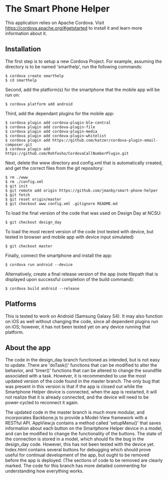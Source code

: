 # The Smart Phone Helper

This application relies on Apache Cordova. Visit https://cordova.apache.org/#getstarted to install it and learn more information about it.

## Installation

The first step is to setup a new Cordova Project. For example, assuming the directory is to be named 'smarthelp', run the following commands:
```
$ cordova create smarthelp
$ cd smarthelp
```

Second, add the platform(s) for the smartphone that the mobile app will be run on:
```
$ cordova platform add android
```

Third, add the dependant plugins for the mobile app:
```
$ cordova plugin add cordova-plugin-ble-central
$ cordova plugin add cordova-plugin-file
$ cordova plugin add cordova-plugin-media
$ cordova plugin add cordova-plugin-whitelist
$ cordova plugin add https://github.com/katzer/cordova-plugin-email-composer.git
$ cordova plugin add https://github.com/Rohfosho/CordovaCallNumberPlugin.git
```

Next, delete the www directory and config.xml that is automatically created, and get the correct files from the git repository:
```
$ rm ./www
$ rm ./config.xml
$ git init
$ git remote add origin https://github.com/jmanby/smart-phone-helper
$ git fetch
$ git reset origin/master
$ git checkout www config.xml .gitignore README.md
```

To load the final version of the code that was used on Design Day at NCSU:
```
$ git checkout design_day
```

To load the most recent version of the code (not tested with device, but tested in browser and mobile app with device input simulated)
```
$ git checkout master
```

Finally, connect the smartphone and install the app:
```
$ cordova run android --device
```

Alternatively, create a final release version of the app (note filepath that is displayed upon successful completion of the build command):
```
$ cordova build android --release
```

## Platforms
This is tested to work on Android (Samsung Galaxy S4). It may also function on iOS as well without changing the code, since all dependent plugins run on iOS; however, it has not been tested yet on any device running that platform.

## About the app
The code in the design_day branch functioned as intended, but is not easy to update. There are 'doTask()' functions that can be modified to alter the behavior, and 'timer()' functions that can be altered to change the soundfile associated with a task. However, it is recommended to use the most updated version of the code found in the master branch. The only bug that was present in this version is that if the app is closed out while the Smartphone Helper device is connected, when the app is restarted, it will not realize that it is already connected, and the device will need to be power-cycled to reconnect it again.

The updated code in the master branch is much more modular, and incorporates Backbone.js to provide a Model-View framework with a RESTful API. AppView.js contains a method called 'setupMenu()' that saves information about each button on the Smartphone Helper device in a model, and can be modified to change the functionality of the buttons. The state of the connection is stored in a model, which should fix the bug in the design_day code. However, this has not been tested with the device yet. Index.html contains several buttons for debugging which should prove useful for continual development of the app, but ought to be removed before the app is deployed. (The sections of code to be removed are clearly marked. The code for this branch has more detailed commenting for understanding how everything works.